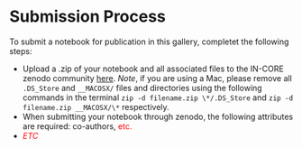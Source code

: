 # Submission Process

To submit a notebook for publication in this gallery, completet the following steps:
+ Upload a .zip of your notebook and all associated files to the IN-CORE zenodo community [here](https://zenodo.org/communities/in-core/records?q=&l=list&p=1&s=10&sort=newest). *Note*, if you are using a Mac, please remove all `.DS_Store` and `__MACOSX/` files and directories using the following commands in the terminal `zip -d filename.zip \*/.DS_Store` and `zip -d filename.zip __MACOSX/\*` respectively. 
+ When submitting your notebook through zenodo, the following attributes are required: co-authors, <span style="color:red">etc. </span>
+ <span style="color:red">*ETC* </span>
